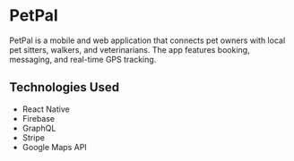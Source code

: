 # PetPal

PetPal is a mobile and web application that connects pet owners with local pet sitters, walkers, and veterinarians. The app features booking, messaging, and real-time GPS tracking.

## Technologies Used
- React Native
- Firebase
- GraphQL
- Stripe
- Google Maps API